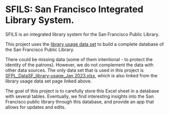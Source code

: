 # SFILS: San Francisco Integrated Library System.

SFILS is an integrated library system for the San Francisco Public Library.

This project uses the [library usage data set](https://data.sfgov.org/Culture-and-Recreation/Library-Usage/qzz6-2jup/about_data) to build a complete database of the San Francisco Public Library.

There could be missing data (some of them intentional - to protect the identity of the patrons). However, we do not complement the data with other data sources. The only data set that is used in this project is [SFPL_DataSF_library-usage_Jan 2023.xlsx](https://data.sfgov.org/api/views/qzz6-2jup/files/ecfd0051-fe40-43c3-a17d-caeff0f1503f?download=true&filename=SFPL_DataSF_library-usage_Jan%202023.xlsx), which is also linked from the library usage data set page linked above.

The goal of this project is to carefully store this Excel sheet in a database with several tables. Eventually, we find interesting insights into the San Francisco public library through this database, and provide an app that allows for updates and edits.
